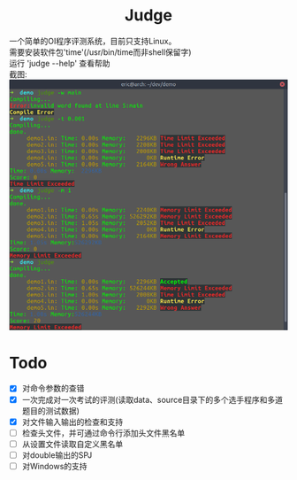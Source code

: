 # <center>Judge</center>
一个简单的OI程序评测系统，目前只支持Linux。</br>
需要安装软件包'time'(/usr/bin/time而非shell保留字)</br>
运行 'judge --help' 查看帮助</br>
截图:</br>
![](./screenshot/demo.png)

# Todo
- [x] 对命令参数的查错
- [x] 一次完成对一次考试的评测(读取data、source目录下的多个选手程序和多道题目的测试数据)
- [x] 对文件输入输出的检查和支持
- [ ] 检查头文件，并可通过命令行添加头文件黑名单
- [ ] 从设置文件读取自定义黑名单
- [ ] 对double输出的SPJ
- [ ] 对Windows的支持
